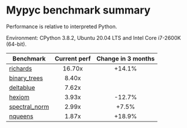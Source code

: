 # Mypyc benchmark summary

Performance is relative to interpreted Python.

Environment: CPython 3.8.2, Ubuntu 20.04 LTS and Intel Core i7-2600K (64-bit).

| Benchmark | Current perf | Change in 3 months |
| --- | :---: | :---: |
| [richards](benchmarks/richards.md) | 16.70x | +14.1% |
| [binary_trees](benchmarks/binary_trees.md) | 8.40x |  |
| [deltablue](benchmarks/deltablue.md) | 7.62x |  |
| [hexiom](benchmarks/hexiom.md) | 3.93x | -12.7% |
| [spectral_norm](benchmarks/spectral_norm.md) | 2.99x | +7.5% |
| [nqueens](benchmarks/nqueens.md) | 1.87x | +18.9% |
